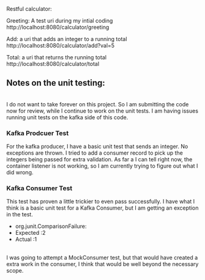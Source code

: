 Restful calculator:

Greeting: A test uri during my intial coding
http://localhost:8080/calculator/greeting

Add: a uri that adds an integer to a running total
http://localhost:8080/calculator/add?val=5

Total: a uri that returns the running total
http://localhost:8080/calculator/total


<h2>Notes on the unit testing:</h2><br>
I do not want to take forever on this project. So I am submitting the code now for review, while I continue to work on the unit tests. I am having issues running unit tests on the kafka side of this code.

<h3>Kafka Prodcuer Test</h3>
For the kafka producer, I have a basic unit test that sends an integer. No exceptions are thrown. I tried to add a consumer record to pick up the integers being passed for extra validation. As far a I can tell right now, the container listener is not working, so I am currently trying to figure out what I did wrong.

<h3>Kafka Consumer Test</h3>
This test has proven a little trickier to even pass successfully. I have what I think is a basic unit test for a Kafka Consumer, but I am getting an exception in the test. <br>
<ul>
   <li> org.junit.ComparisonFailure: </li>
   <li> Expected :2 </li>
   <li> Actual   :1 </li>
</ul><br>
I was going to attempt a MockConsumer test, but that would have created a extra work in the consumer, I think that would be well beyond the necessary scope. 

